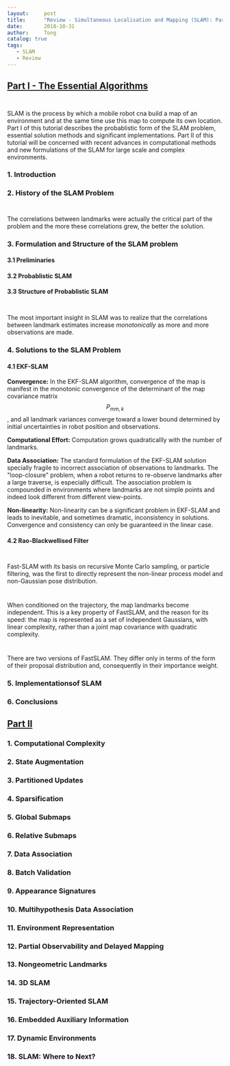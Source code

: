 ```yaml
---
layout:     post
title:      "Review - Simultaneous Localisation and Mapping (SLAM): Part I and II"
date:       2018-10-31
author:     Tong
catalog: true
tags:
   - SLAM
   - Review
---
```


## [Part I - The Essential Algorithms][paper-part-1]

$$\quad$$ SLAM is the process by which a mobile robot cna build a map of an environment and at the same time use this map to compute its own location.
Part I of this tutorial describes the probablistic form of the SLAM problem, essential solution methods and significant implementations. Part II of 
this tutorial will be concerned with recent advances in computational methods and new formulations of the SLAM for large scale and complex environments.

### 1. Introduction

### 2. History of the SLAM Problem

$$\quad$$ The correlations between landmarks were actually the critical part of the problem and the more these correlations grew, the better the solution. 

### 3. Formulation and Structure of the SLAM problem

#### 3.1 Preliminaries

#### 3.2 Probablistic SLAM

#### 3.3 Structure of Probablistic SLAM

$$\quad$$ The most important insight in SLAM was to realize that the correlations between landmark estimates increase _monotonically_ as 
more and more observations are made.

### 4. Solutions to the SLAM Problem

#### 4.1 EKF-SLAM

__Convergence:__ In the EKF-SLAM algorithm, convergence of the map is manifest in the monotonic convergence of the determinant of the map 
covariance matrix $$P_{mm,k}$$, and all landmark variances converge toward a lower bound determined by initial uncertainties in robot position 
and observations.

__Computational Effort:__ Computation grows quadraticallly with the number of landmarks.

__Data Association:__ The standard formulation of the EKF-SLAM solution specially fragile to incorrect association of observations to landmarks. 
The "loop-closure" problem, when a robot returns to re-observe landmarks after a large traverse, is especially difficult. The association problem is 
compounded in environments where landmarks are not simple points and indeed look different from different view-points.

__Non-linearity:__ Non-linearity can be a significant problem in EKF-SLAM and leads to inevitable, and sometimes dramatic, inconsistency in solutions. 
Convergence and consistency can only be guaranteed in the linear case.

#### 4.2 Rao-Blackwellised Filter

$$\quad$$ Fast-SLAM with its basis on recursive Monte Carlo sampling, or particle filtering, was the first to directly represent the non-linear 
process model and non-Gaussian pose distribution. 

$$\quad$$ When conditioned on the trajectory, the map landmarks become independent. This is a key property of FastSLAM, and the reason for its speed: 
the map is represented as a set of independent Gaussians, with linear complexity, rather than a joint map covariance with quadratic complexity.

$$\quad$$ There are two versions of FastSLAM. They differ only in terms of the form of their proposal distribution and, consequently in their 
importance weight.

### 5. Implementationsof SLAM

### 6. Conclusions

## [Part II][paper-part-2]

### 1. Computational Complexity

### 2. State Augmentation

### 3. Partitioned Updates

### 4. Sparsification

### 5. Global Submaps

### 6. Relative Submaps 

### 7. Data Association

### 8. Batch Validation

### 9. Appearance Signatures

### 10. Multihypothesis Data Association

### 11. Environment Representation

### 12. Partial Observability and Delayed Mapping

### 13. Nongeometric Landmarks

### 14. 3D SLAM

### 15. Trajectory-Oriented SLAM

### 16. Embedded Auxiliary Information

### 17. Dynamic Environments

### 18. SLAM: Where to Next? 

[paper-part-1]: https://people.eecs.berkeley.edu/~pabbeel/cs287-fa09/readings/Durrant-Whyte_Bailey_SLAM-tutorial-I.pdf
[paper-part-2]: https://ieeexplore.ieee.org/document/1678144
